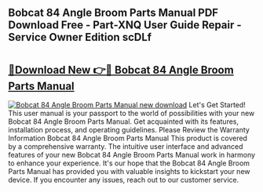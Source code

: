 ## Bobcat 84 Angle Broom Parts Manual PDF Download Free - Part-XNQ User Guide Repair - Service Owner Edition scDLf

# <h2><a href="http://bc67416.oget.top/?id=Bobcat+84+Angle+Broom+Parts+Manual">🔗Download New 👉🔴 Bobcat 84 Angle Broom Parts Manual</a></h2>

[![Bobcat 84 Angle Broom Parts Manual new download](https://i.imgur.com/5g1atiW.png)](http://bc67416.oget.top/?id=Bobcat+84+Angle+Broom+Parts+Manual)
Let's Get Started! This user manual is your passport to the world of possibilities with your new Bobcat 84 Angle Broom Parts Manual. Get acquainted with its features, installation process, and operating guidelines. Please Review the Warranty Information Bobcat 84 Angle Broom Parts Manual This product is covered by a comprehensive warranty. The intuitive user interface and advanced features of your new Bobcat 84 Angle Broom Parts Manual work in harmony to enhance your experience. It's our hope that the Bobcat 84 Angle Broom Parts Manual has provided you with valuable insights to kickstart your new device. If you encounter any issues, reach out to our customer service.
